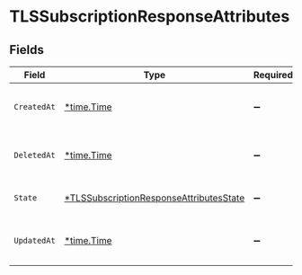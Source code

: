 # TLSSubscriptionResponseAttributes


## Fields

| Field                                                                                                    | Type                                                                                                     | Required                                                                                                 | Description                                                                                              | Example                                                                                                  |
| -------------------------------------------------------------------------------------------------------- | -------------------------------------------------------------------------------------------------------- | -------------------------------------------------------------------------------------------------------- | -------------------------------------------------------------------------------------------------------- | -------------------------------------------------------------------------------------------------------- |
| `CreatedAt`                                                                                              | [*time.Time](https://pkg.go.dev/time#Time)                                                               | :heavy_minus_sign:                                                                                       | Date and time in ISO 8601 format.                                                                        | 2020-04-09T18:14:30Z                                                                                     |
| `DeletedAt`                                                                                              | [*time.Time](https://pkg.go.dev/time#Time)                                                               | :heavy_minus_sign:                                                                                       | Date and time in ISO 8601 format.                                                                        | 2020-04-09T18:14:30Z                                                                                     |
| `State`                                                                                                  | [*TLSSubscriptionResponseAttributesState](../../models/shared/tlssubscriptionresponseattributesstate.md) | :heavy_minus_sign:                                                                                       | The current state of your subscription.                                                                  |                                                                                                          |
| `UpdatedAt`                                                                                              | [*time.Time](https://pkg.go.dev/time#Time)                                                               | :heavy_minus_sign:                                                                                       | Date and time in ISO 8601 format.                                                                        | 2020-04-09T18:14:30Z                                                                                     |